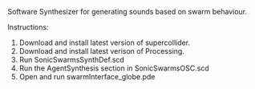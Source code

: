 Software Synthesizer for generating sounds based on swarm behaviour. 

Instructions:

1. Download and install latest version of supercollider.
2. Download and install latest verison of Processing.
3. Run SonicSwarmsSynthDef.scd
4. Run the AgentSynthesis section in SonicSwarmsOSC.scd
5. Open and run swarmInterface_globe.pde
